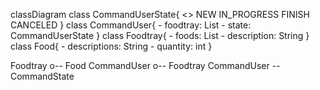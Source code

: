 classDiagram
  class CommandUserState{
    <<enumeration>>
    NEW
    IN_PROGRESS
    FINISH
    CANCELED
  }
  class CommandUser{
    - foodtray: List<Foodtray>
    - state: CommandUserState
  }
  class Foodtray{
    - foods: List<Food>
    - description: String
  }
  class Food{
    - descriptions: String
    - quantity: int
  }

Foodtray o-- Food
CommandUser o-- Foodtray
CommandUser -- CommandState

